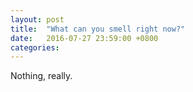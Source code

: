 ```yaml
---
layout: post
title:  "What can you smell right now?"
date:   2016-07-27 23:59:00 +0800
categories: 
---
```

Nothing, really.
